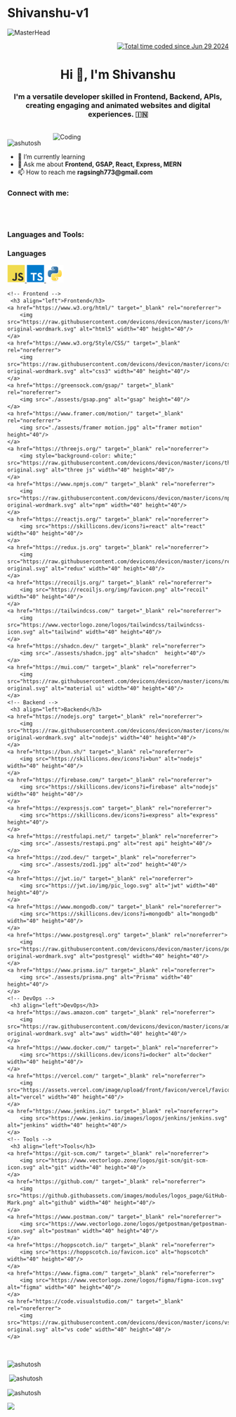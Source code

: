 # Shivanshu-v1
<!-- Header Image -->
<img src="https://user-images.githubusercontent.com/74038190/225813708-98b745f2-7d22-48cf-9150-083f1b00d6c9.gif" alt="MasterHead">

<!-- WakaTime Badge -->
<p align="right">
    <a href="https://wakatime.com/@c34e365f-01c3-4480-a437-d477dc0aa67b">
        <img src="https://wakatime.com/badge/user/c34e365f-01c3-4480-a437-d477dc0aa67b.svg" alt="Total time coded since Jun 29 2024" />
    </a>
</p>

<!-- Introduction -->
<h1 align="center">Hi 👋, I'm Shivanshu</h1>
<h3 align="center">I'm a versatile developer skilled in Frontend, Backend, APIs, creating engaging and animated websites and digital experiences. 🇮🇳</h3>
<br>
<img align="right" alt="Coding" width="400" src="https://cdn.dribbble.com/users/1162077/screenshots/3848914/programmer.gif">

<!-- GitHub Profile Views -->
<p align="left">
    <img src="https://komarev.com/ghpvc/?username=ShivanshuRag&color=blueviolet" alt="ashutosh" />
</p>

<!-- About Me -->
<ul>
    <li>🌱 I’m currently learning </li>
    <li>💬 Ask me about <strong>Frontend, GSAP, React, Express, MERN</strong></li>
    <li>📫 How to reach me <strong>ragsingh773@gmail.com</strong></li>
</ul>

<!-- Connect with Me -->
<h3 align="left">Connect with me:</h3>
<p align="left">
   
</p>
<br>
<br>
<!-- Languages and Tools -->
<h3 align="left">Languages and Tools:</h3>
<p align="left">
    <!-- Languages -->
     <h3 align="left">Languages</h3>
    <a href="https://developer.mozilla.org/en-US/docs/Web/JavaScript" target="_blank" rel="noreferrer">
        <img src="https://raw.githubusercontent.com/devicons/devicon/master/icons/javascript/javascript-original.svg" alt="javascript" width="40" height="40"/>
    </a>
    <a href="https://www.typescriptlang.org/" target="_blank" rel="noreferrer">
        <img src="https://raw.githubusercontent.com/devicons/devicon/master/icons/typescript/typescript-original.svg" alt="typescript" width="40" height="40"/>
    </a>
    <a href="https://www.python.org/" target="_blank" rel="noreferrer">
        <img src="https://raw.githubusercontent.com/devicons/devicon/master/icons/python/python-original.svg" alt="python" width="40" height="40"/>
    </a>
    


    <!-- Frontend -->
     <h3 align="left">Frontend</h3>
    <a href="https://www.w3.org/html/" target="_blank" rel="noreferrer">
        <img src="https://raw.githubusercontent.com/devicons/devicon/master/icons/html5/html5-original-wordmark.svg" alt="html5" width="40" height="40"/>
    </a>
    <a href="https://www.w3.org/Style/CSS/" target="_blank" rel="noreferrer">
        <img src="https://raw.githubusercontent.com/devicons/devicon/master/icons/css3/css3-original-wordmark.svg" alt="css3" width="40" height="40"/>
    </a>
    <a href="https://greensock.com/gsap/" target="_blank" rel="noreferrer">
        <img src="./assests/gsap.png" alt="gsap" height="40"/>
    </a>
    <a href="https://www.framer.com/motion/" target="_blank" rel="noreferrer">
        <img src="./assests/framer motion.jpg" alt="framer motion" height="40"/>
    </a>
    <a href="https://threejs.org/" target="_blank" rel="noreferrer">
        <img style="background-color: white;" src="https://raw.githubusercontent.com/devicons/devicon/master/icons/threejs/threejs-original.svg" alt="three js" width="40" height="40"/>
    </a>
    <a href="https://www.npmjs.com/" target="_blank" rel="noreferrer">
        <img src="https://raw.githubusercontent.com/devicons/devicon/master/icons/npm/npm-original-wordmark.svg" alt="npm" width="40" height="40"/>
    </a>
    <a href="https://reactjs.org/" target="_blank" rel="noreferrer">
        <img src="https://skillicons.dev/icons?i=react" alt="react" width="40" height="40"/>
    </a>
    <a href="https://redux.js.org" target="_blank" rel="noreferrer">
        <img src="https://raw.githubusercontent.com/devicons/devicon/master/icons/redux/redux-original.svg" alt="redux" width="40" height="40"/>
    </a>
    <a href="https://recoiljs.org/" target="_blank" rel="noreferrer">
        <img src="https://recoiljs.org/img/favicon.png" alt="recoil" width="40" height="40"/>
    </a>
    <a href="https://tailwindcss.com/" target="_blank" rel="noreferrer">
        <img src="https://www.vectorlogo.zone/logos/tailwindcss/tailwindcss-icon.svg" alt="tailwind" width="40" height="40"/>
    </a>
    <a href="https://shadcn.dev/" target="_blank" rel="noreferrer">
        <img src="./assests/shadcn.jpg" alt="shadcn"  height="40"/>
    </a>
    <a href="https://mui.com/" target="_blank" rel="noreferrer">
        <img src="https://raw.githubusercontent.com/devicons/devicon/master/icons/materialui/materialui-original.svg" alt="material ui" width="40" height="40"/>
    </a>
    <!-- Backend -->
     <h3 align="left">Backend</h3>
    <a href="https://nodejs.org" target="_blank" rel="noreferrer">
        <img src="https://raw.githubusercontent.com/devicons/devicon/master/icons/nodejs/nodejs-original-wordmark.svg" alt="nodejs" width="40" height="40"/>
    </a>
    <a href="https://bun.sh/" target="_blank" rel="noreferrer">
        <img src="https://skillicons.dev/icons?i=bun" alt="nodejs" width="40" height="40"/>
    </a>
    <a href="https://firebase.com/" target="_blank" rel="noreferrer">
        <img src="https://skillicons.dev/icons?i=firebase" alt="nodejs" width="40" height="40"/>
    </a>
    <a href="https://expressjs.com" target="_blank" rel="noreferrer">
        <img src="https://skillicons.dev/icons?i=express" alt="express" height="40"/>
    </a>
    <a href="https://restfulapi.net/" target="_blank" rel="noreferrer">
        <img src="./assests/restapi.png" alt="rest api" height="40"/>
    </a>
    <a href="https://zod.dev/" target="_blank" rel="noreferrer">
        <img src="./assests/zod1.jpg" alt="zod" height="40"/>
    </a>
    <a href="https://jwt.io/" target="_blank" rel="noreferrer">
        <img src="https://jwt.io/img/pic_logo.svg" alt="jwt" width="40" height="40"/>
    </a>
    <a href="https://www.mongodb.com/" target="_blank" rel="noreferrer">
        <img src="https://skillicons.dev/icons?i=mongodb" alt="mongodb" width="40" height="40"/>
    </a>
    <a href="https://www.postgresql.org" target="_blank" rel="noreferrer">
        <img src="https://raw.githubusercontent.com/devicons/devicon/master/icons/postgresql/postgresql-original-wordmark.svg" alt="postgresql" width="40" height="40"/>
    </a>
    <a href="https://www.prisma.io/" target="_blank" rel="noreferrer">
        <img src="./assests/prisma.png" alt="Prisma" width="40" height="40"/>
    </a>
    <!-- DevOps -->
     <h3 align="left">DevOps</h3>
    <a href="https://aws.amazon.com" target="_blank" rel="noreferrer">
        <img src="https://raw.githubusercontent.com/devicons/devicon/master/icons/amazonwebservices/amazonwebservices-original-wordmark.svg" alt="aws" width="40" height="40"/>
    </a>
    <a href="https://www.docker.com/" target="_blank" rel="noreferrer">
        <img src="https://skillicons.dev/icons?i=docker" alt="docker" width="40" height="40"/>
    </a>
    <a href="https://vercel.com/" target="_blank" rel="noreferrer">
        <img src="https://assets.vercel.com/image/upload/front/favicon/vercel/favicon.ico" alt="vercel" width="40" height="40"/>
    </a>
    <a href="https://www.jenkins.io/" target="_blank" rel="noreferrer">
        <img src="https://www.jenkins.io/images/logos/jenkins/jenkins.svg" alt="jenkins" width="40" height="40"/>
    </a>
    <!-- Tools -->
     <h3 align="left">Tools</h3>
    <a href="https://git-scm.com/" target="_blank" rel="noreferrer">
        <img src="https://www.vectorlogo.zone/logos/git-scm/git-scm-icon.svg" alt="git" width="40" height="40"/>
    </a>
    <a href="https://github.com/" target="_blank" rel="noreferrer">
        <img src="https://github.githubassets.com/images/modules/logos_page/GitHub-Mark.png" alt="github" width="40" height="40"/>
    </a>
    <a href="https://www.postman.com/" target="_blank" rel="noreferrer">
        <img src="https://www.vectorlogo.zone/logos/getpostman/getpostman-icon.svg" alt="postman" width="40" height="40"/>
    </a>
    <a href="https://hoppscotch.io/" target="_blank" rel="noreferrer">
        <img src="https://hoppscotch.io/favicon.ico" alt="hopscotch" width="40" height="40"/>
    </a>
    <a href="https://www.figma.com/" target="_blank" rel="noreferrer">
        <img src="https://www.vectorlogo.zone/logos/figma/figma-icon.svg" alt="figma" width="40" height="40"/>
    </a>
    <a href="https://code.visualstudio.com/" target="_blank" rel="noreferrer">
        <img src="https://raw.githubusercontent.com/devicons/devicon/master/icons/vscode/vscode-original.svg" alt="vs code" width="40" height="40"/>
    </a>
</p>
<br>
<!-- GitHub Stats -->
<p>
    <img align="center" src="https://github-readme-stats.vercel.app/api/top-langs?username=ShivanshuRag&show_icons=true&locale=en&layout=compact&hide_border=true&theme=holi" alt="ashutosh" />
</p>

<!-- GitHub Stats more -->
<p>&nbsp;<img align="center" src="https://github-readme-stats.vercel.app/api?username=ShivanshuRag&show_icons=true&locale=en&hide_border=true&theme=holi" alt="ashutosh" /></p>

<!-- Activity Graph -->
<p>
    <img align="center" src="https://github-readme-streak-stats.herokuapp.com/?user=ShivanshuRag&hide_border=true&theme=react-dark" alt="ashutosh" />
</p>
<!-- language Graph -->
<p>
    <img src="https://github-readme-stats.vercel.app/api/wakatime?username=c34e365f-01c3-4480-a437-d477dc0aa67b&layout=compact&theme=holi&range=all_time"/>
</p>

